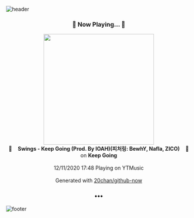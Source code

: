 ![header](https://capsule-render.vercel.app/api?type=wave&height=170&section=header&text=Hi.%20I'm%20SHIFT&fontColor=090707&fontAlignX=45&fontAlignY=65&fontSize=100)

<h3 align="center">🎵 Now Playing... 🎵</h3>
<p align="center">
  <a href="https://music.youtube.com/channel/UCxz7gLC1-zY1l20C4fQKrRA">
    <img width="300" src="https://lh3.googleusercontent.com/htRTBgE5uolWV4XiufBQFfl_c6rtwmcU54fTbHsiknbL82_wzGy0phi5BEFuQZaaMgVualy1GVreBlsZ">
  </a>
  <br>
  🎵&nbsp&nbsp&nbsp <b>Swings - Keep Going (Prod. By IOAH)(피처링: BewhY, Nafla, ZICO)</b> &nbsp&nbsp&nbsp🎵
  <br>
  on <b>Keep Going</b>
  
  <br />
  <br />
  12/11/2020 17:48 Playing on YTMusic
  <br />
  <br />
  Generated with <a href="https://github.com/20chan/github-now">20chan/github-now</a>
</p>

<h3 align="center">•••</h3>

![footer](https://capsule-render.vercel.app/api?type=wave&height=150&section=footer)
